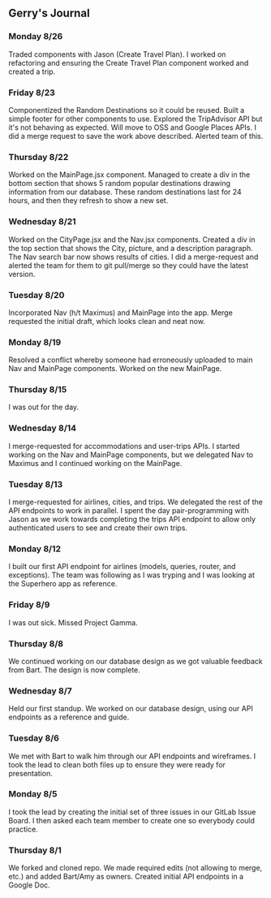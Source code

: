 ## Gerry's Journal

### Monday 8/26

Traded components with Jason (Create Travel Plan). I worked on refactoring and ensuring the Create Travel Plan component worked and created a trip.

### Friday 8/23

Componentized the Random Destinations so it could be reused. Built a simple footer for other components to use. Explored the TripAdvisor API but it's not behaving as expected. Will move to OSS and Google Places APIs. I did a merge request to save the work above described. Alerted team of this.

### Thursday 8/22

Worked on the MainPage.jsx component. Managed to create a div in the bottom section that shows 5 random popular destinations drawing information from our database. These random destinations last for 24 hours, and then they refresh to show a new set.

### Wednesday 8/21

Worked on the CityPage.jsx and the Nav.jsx components. Created a div in the top section that shows the City, picture, and a description paragraph. The Nav search bar now shows results of cities. I did a merge-request and alerted the team for them to git pull/merge so they could have the latest version.

### Tuesday 8/20

Incorporated Nav (h/t Maximus) and MainPage into the app. Merge requested the initial draft, which looks clean and neat now.

### Monday 8/19

Resolved a conflict whereby someone had erroneously uploaded to main Nav and MainPage components. Worked on the new MainPage.

### Thursday 8/15

I was out for the day.

### Wednesday 8/14

I merge-requested for accommodations and user-trips APIs. I started working on the Nav and MainPage components, but we delegated Nav to Maximus and I continued working on the MainPage.

### Tuesday 8/13

I merge-requested for airlines, cities, and trips. We delegated the rest of the API endpoints to work in parallel. I spent the day pair-programming with Jason as we work towards completing the trips API endpoint to allow only authenticated users to see and create their own trips.

### Monday 8/12

I built our first API endpoint for airlines (models, queries, router, and exceptions). The team was following as I was tryping and I was looking at the Superhero app as reference.

### Friday 8/9

I was out sick. Missed Project Gamma.

### Thursday 8/8

We continued working on our database design as we got valuable feedback from Bart. The design is now complete.

### Wednesday 8/7

Held our first standup. We worked on our database design, using our API endpoints as a reference and guide.

### Tuesday 8/6

We met with Bart to walk him through our API endpoints and wireframes. I took the lead to clean both files up to ensure they were ready for presentation.

### Monday 8/5

I took the lead by creating the initial set of three issues in our GitLab Issue Board. I then asked each team member to create one so everybody could practice.

### Thursday 8/1

We forked and cloned repo. We made required edits (not allowing to merge, etc.) and added Bart/Amy as owners. Created initial API endpoints in a Google Doc.
